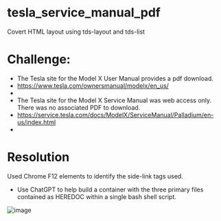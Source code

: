 # tesla_service_manual_pdf
Covert HTML layout using tds-layout and tds-list


# Challenge:
- The Tesla site for the Model X User Manual provides a pdf download.
- https://www.tesla.com/ownersmanual/modelx/en_us/
- 
- The Tesla site for the Model X Service Manual was web access only.   There was no associated PDF to download.
- https://service.tesla.com/docs/ModelX/ServiceManual/Palladium/en-us/index.html
- 

# Resolution
Used Chrome F12 elements to identify the side-link tags used.
- Use ChatGPT to help build a container with the three primary files contained as HEREDOC within a single bash shell script.
  


![image](https://github.com/user-attachments/assets/989077c4-148a-4c2b-81a8-0e7f55c44426)
